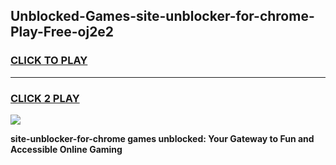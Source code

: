 
## Unblocked-Games-site-unblocker-for-chrome-Play-Free-oj2e2
<h3>
<a href="https://premium76.site?title=site-unblocker-for-chrome&ref=21A">CLICK TO PLAY</a></h3>
<hr>

<h3>
<a href="https://premium76.site?title=site-unblocker-for-chrome&ref=21A">CLICK 2 PLAY</a>
  
</h3>

<a href="https://premium76.site?title=site-unblocker-for-chrome&ref=21A"><img src="https://clearcache.store/games.png"></a>


**site-unblocker-for-chrome games unblocked: Your Gateway to Fun and Accessible Online Gaming**
